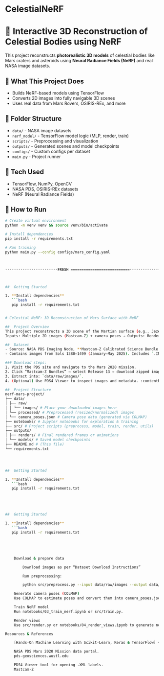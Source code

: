 # CelestialNeRF



# 🚀 Interactive 3D Reconstruction of Celestial Bodies using NeRF

This project reconstructs **photorealistic 3D models** of celestial bodies like Mars craters and asteroids using **Neural Radiance Fields (NeRF)** and real NASA image datasets.

## 🔭 What This Project Does
- Builds NeRF-based models using TensorFlow
- Converts 2D images into fully navigable 3D scenes
- Uses real data from Mars Rovers, OSIRIS-REx, and more

## 📁 Folder Structure
- `data/` - NASA image datasets
- `nerf_model/` - TensorFlow model logic (MLP, render, train)
- `scripts/` - Preprocessing and visualization
- `outputs/` - Generated scenes and model checkpoints
- `configs/` - Custom configs per dataset
- `main.py` - Project runner

## 🧠 Tech Used
- TensorFlow, NumPy, OpenCV
- NASA PDS, OSIRIS-REx datasets
- NeRF (Neural Radiance Fields)

## 🧪 How to Run

```bash
# Create virtual environment
python -m venv venv && source venv/bin/activate

# Install dependencies
pip install -r requirements.txt

# Run training
python main.py --config configs/mars_config.yaml



------------------------FRESH ===========================--------------------  !!!!!!!!!!!!!!!!!!!!!!!!!!!!!!!!!!!!!!!!1



##  Getting Started

1. **Install dependencies**  
   ```bash
   pip install -r requirements.txt


# Celestial NeRF: 3D Reconstruction of Mars Surface with NeRF

##  Project Overview
This project reconstructs a 3D scene of the Martian surface (e.g., Jezero Crater) using Neural Radiance Fields (NeRF).  
Inputs: Multiple 2D images (Mastcam-Z) + camera poses → Outputs: Rendered 3D views and fly-through animation.

##  Dataset
- Source: NASA PDS Imaging Node, **Mastcam-Z Calibrated Science Bundle (Release 13)**  
- Contains images from Sols 1380–1499 (January–May 2025). Includes `.IMG` files and `.XML` metadata. :contentReference[oaicite:4]{index=4}

### Download steps:
1. Visit the PDS site and navigate to the Mars 2020 mission.
2. Click “Mastcam-Z Bundles” → select Release 13 → download zipped image bundle.
3. Extract into: `data/raw/images/`.
4. (Optional) Use PDS4 Viewer to inspect images and metadata. :contentReference[oaicite:5]{index=5}

##  Project Structure
nerf-mars-project/
├── data/
│ ├── raw/
│ │ └── images/ # Place your downloaded images here
│ └── processed/ # Preprocessed (resized/normalized) images
│ └── camera_poses.json # Camera pose data (generated via COLMAP)
├── notebooks/ # Jupyter notebooks for exploration & training
├── src/ # Project scripts (preprocess, model, train, render, utils)
├── outputs/
│ ├── renders/ # Final rendered frames or animations
│ └── models/ # Saved model checkpoints
├── README.md # (This file)
└── requirements.txt




##  Getting Started

1. **Install dependencies**  
   ```bash
   pip install -r requirements.txt





##  Getting Started

1. **Install dependencies**  
   ```bash
   pip install -r requirements.txt





    Download & prepare data

        Download images as per “Dataset Download Instructions”

        Run preprocessing:

        python src/preprocess.py --input data/raw/images --output data/processed --size 400

    Generate camera poses (COLMAP)
    Use COLMAP to estimate poses and convert them into camera_poses.json.

    Train NeRF model
    Run notebooks/03_train_nerf.ipynb or src/train.py.

    Render views
    Use src/render.py or notebooks/04_render_views.ipynb to generate novel view images and videos.

Resources & References

    [Hands-On Machine Learning with Scikit-Learn, Keras & TensorFlow] — theory reference.

    NASA PDS Mars 2020 Mission data portal.
    pds-geosciences.wustl.edu

    PDS4 Viewer tool for opening .XML labels.
    Mastcam-Z
